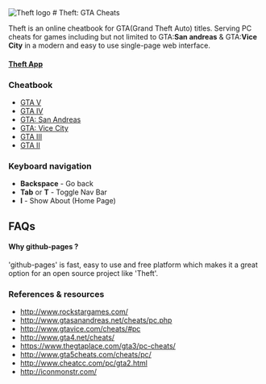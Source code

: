 <img src="https://siddacool.github.io/theft/logo-theft.svg" alt="Theft logo">
# Theft: GTA Cheats

Theft is an online cheatbook for GTA(Grand Theft Auto) titles. Serving PC cheats for games including but not limited to GTA:**San andreas** & GTA:**Vice City** in a modern and easy to use single-page web interface.
#### [Theft App](https://siddacool.github.io/theft/)

### Cheatbook
* [GTA V](https://siddacool.github.io/theft/#gta5)
* [GTA IV](https://siddacool.github.io/theft/#gta4)
* [GTA: San Andreas](https://siddacool.github.io/theft/#sa)
* [GTA: Vice City](https://siddacool.github.io/theft/#vc)
* [GTA III](https://siddacool.github.io/theft/#gta3)
* [GTA II](https://siddacool.github.io/theft/#gta2)

### Keyboard navigation
* **Backspace** - Go back
* **Tab** or **T** - Toggle Nav Bar
* **I** - Show About (Home Page)

## FAQs

#### Why github-pages ?

'github-pages' is fast, easy to use and free platform which makes it a great option for an open source project like 'Theft'. 

### References & resources
* http://www.rockstargames.com/
* http://www.gtasanandreas.net/cheats/pc.php
* http://www.gtavice.com/cheats/#pc
* http://www.gta4.net/cheats/
* https://www.thegtaplace.com/gta3/pc-cheats/
* http://www.gta5cheats.com/cheats/pc/
* http://www.cheatcc.com/pc/gta2.html
* http://iconmonstr.com/
